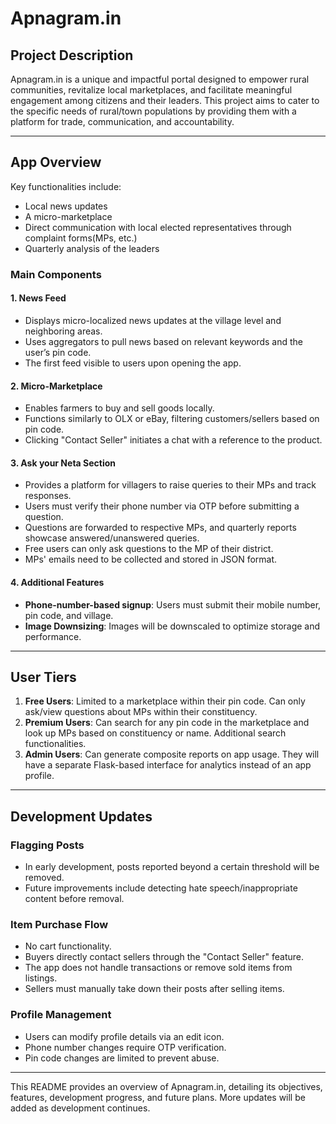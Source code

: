 # Apnagram.in 

## Project Description
Apnagram.in is a unique and impactful portal designed to empower rural communities, revitalize local marketplaces, and facilitate meaningful engagement among citizens and their leaders. This project aims to cater to the specific needs of rural/town populations by providing them with a platform for trade, communication, and accountability.

---

## App Overview
Key functionalities include:
- Local news updates
- A micro-marketplace
- Direct communication with local elected representatives through complaint forms(MPs, etc.)
- Quarterly analysis of the leaders

### Main Components
#### 1. News Feed
- Displays micro-localized news updates at the village level and neighboring areas.
- Uses aggregators to pull news based on relevant keywords and the user’s pin code.
- The first feed visible to users upon opening the app.

#### 2. Micro-Marketplace
- Enables farmers to buy and sell goods locally.
- Functions similarly to OLX or eBay, filtering customers/sellers based on pin code.
- Clicking "Contact Seller" initiates a chat with a reference to the product.

#### 3. Ask your Neta Section
- Provides a platform for villagers to raise queries to their MPs and track responses.
- Users must verify their phone number via OTP before submitting a question.
- Questions are forwarded to respective MPs, and quarterly reports showcase answered/unanswered queries.
- Free users can only ask questions to the MP of their district.
- MPs' emails need to be collected and stored in JSON format.

#### 4. Additional Features
- **Phone-number-based signup**: Users must submit their mobile number, pin code, and village.
- **Image Downsizing**: Images will be downscaled to optimize storage and performance.

---

## User Tiers
1. **Free Users**: Limited to a marketplace within their pin code. Can only ask/view questions about MPs within their constituency.
2. **Premium Users**: Can search for any pin code in the marketplace and look up MPs based on constituency or name. Additional search functionalities.
3. **Admin Users**: Can generate composite reports on app usage. They will have a separate Flask-based interface for analytics instead of an app profile.

---

## Development Updates
### Flagging Posts
- In early development, posts reported beyond a certain threshold will be removed.
- Future improvements include detecting hate speech/inappropriate content before removal.

### Item Purchase Flow
- No cart functionality.
- Buyers directly contact sellers through the "Contact Seller" feature.
- The app does not handle transactions or remove sold items from listings.
- Sellers must manually take down their posts after selling items.

### Profile Management
- Users can modify profile details via an edit icon.
- Phone number changes require OTP verification.
- Pin code changes are limited to prevent abuse.

---

This README provides an overview of Apnagram.in, detailing its objectives, features, development progress, and future plans. More updates will be added as development continues.


